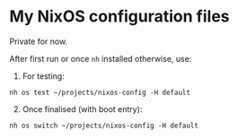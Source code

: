# My NixOS configuration files

Private for now.

After first run or once `nh` installed otherwise, use:

1. For testing:
```shell
nh os test ~/projects/nixos-config -H default
```

2. Once finalised (with boot entry):
```shell
nh os switch ~/projects/nixos-config -H default
```